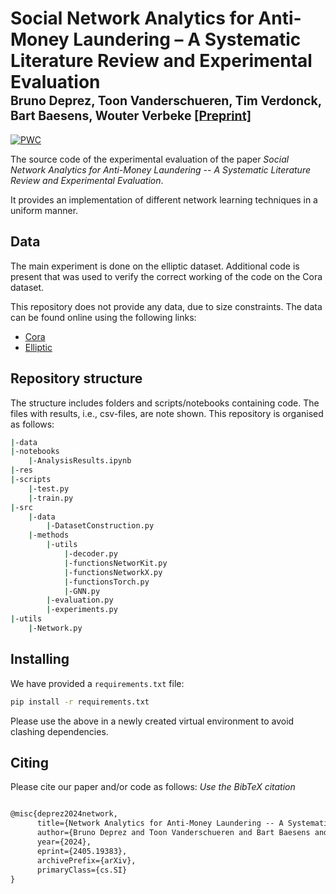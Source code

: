 # Social Network Analytics for Anti-Money Laundering – A Systematic Literature Review and Experimental Evaluation </br><sub><sub> Bruno Deprez, Toon Vanderschueren, Tim Verdonck, Bart Baesens, Wouter Verbeke [[Preprint]]((https://arxiv.org/abs/2405.19383))</sub></sub>
[![PWC](https://img.shields.io/endpoint.svg?url=https://paperswithcode.com/badge/network-analytics-for-anti-money-laundering-a/fraud-detection-on-elliptic-dataset)](https://paperswithcode.com/sota/fraud-detection-on-elliptic-dataset?p=network-analytics-for-anti-money-laundering-a)

The source code of the experimental evaluation of the paper *Social Network Analytics for Anti-Money Laundering -- A Systematic Literature Review and Experimental Evaluation*.

It provides an implementation of different network learning techniques in a uniform manner.

## Data
The main experiment is done on the elliptic dataset. Additional code is present that was used to verify the correct working of the code on the Cora dataset. 

This repository does not provide any data, due to size constraints. The data can be found online using the following links:
- [Cora](https://pytorch-geometric.readthedocs.io/en/latest/generated/torch_geometric.datasets.Planetoid.html#torch_geometric.datasets.Planetoid)
- [Elliptic](https://pytorch-geometric.readthedocs.io/en/latest/generated/torch_geometric.datasets.EllipticBitcoinDataset.html#torch_geometric.datasets.EllipticBitcoinDataset)

## Repository structure
The structure includes folders and scripts/notebooks containing code. The files with results, i.e., csv-files, are note shown.
This repository is organised as follows:
```bash
|-data
|-notebooks
    |-AnalysisResults.ipynb
|-res
|-scripts
    |-test.py
    |-train.py
|-src
    |-data
        |-DatasetConstruction.py
    |-methods
        |-utils
            |-decoder.py
            |-functionsNetworKit.py
            |-functionsNetworkX.py
            |-functionsTorch.py
            |-GNN.py
        |-evaluation.py
        |-experiments.py
|-utils
    |-Network.py
```

## Installing
We have provided a `requirements.txt` file:
```bash
pip install -r requirements.txt
```
Please use the above in a newly created virtual environment to avoid clashing dependencies.

## Citing
Please cite our paper and/or code as follows:
*Use the BibTeX citation*

```tex

@misc{deprez2024network,
      title={Network Analytics for Anti-Money Laundering -- A Systematic Literature Review and Experimental Evaluation}, 
      author={Bruno Deprez and Toon Vanderschueren and Bart Baesens and Tim Verdonck and Wouter Verbeke},
      year={2024},
      eprint={2405.19383},
      archivePrefix={arXiv},
      primaryClass={cs.SI}
}

```
